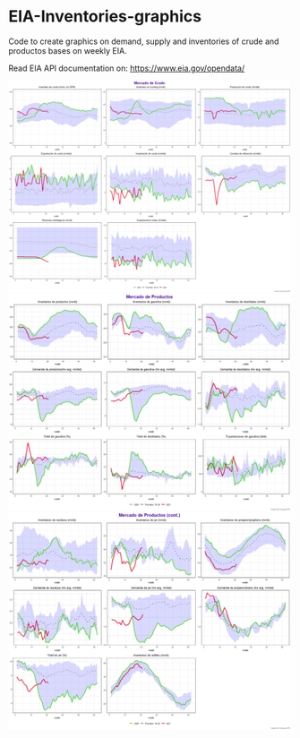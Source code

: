 # EIA-Inventories-graphics
Code to create graphics on demand, supply and inventories of crude and productos bases on weekly EIA. 

Read EIA API documentation on: https://www.eia.gov/opendata/

![GitHub Logo](Crudos.png)
![GitHub Logo](Productos.png)
![GitHub Logo](Productos2.png)
